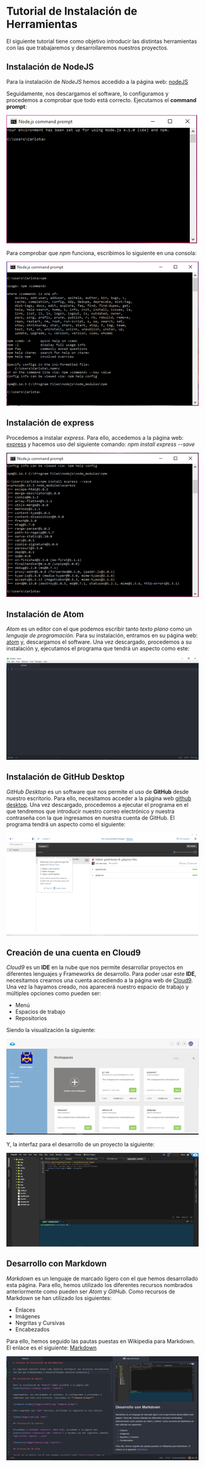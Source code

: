 # Tutorial de Instalación de Herramientas

El siguiente tutorial tiene como objetivo introducir las distintas herramientas con las que trabajaremos y desarrollaremos nuestros proyectos.

## Instalación de NodeJS

Para la instalación de *NodeJS* hemos accedido a la página web: [nodeJS](https://nodejs.org/en/ "nodeJS")

Seguidamente, nos descargamos el software, lo configuramos y procedemos a comprobar que todo está correcto. Ejecutamos el **command prompt**:

![](images/nodeJS.png )

Para comprobar que *npm* funciona, escribimos lo siguiente en una consola:

![npm](images/npm.png "npm")

## Instalación de express

Procedemos a instalar *express*. Para ello, accedemos a la página web:
[express](http://expressjs.com/ "express") y hacemos uso del siguiente comando:
*npm install express --save*

![express](images/express.png "express")

## Instalación de Atom

*Atom* es un editor con el que podemos escribir tanto *texto plano* como un *lenguaje de programación*. Para su instalación, entramos en su página web: [atom](https://atom.io/ "atom") y, descargamos el software.
Una vez descargado, procedemos a su instalación y, ejecutamos el programa que tendrá un aspecto como este:

![atom](images/atom.png "atom")

## Instalación de GitHub Desktop

*GitHub Desktop* es un software que nos permite el uso de **GitHub** desde nuestro escritorio. Para ello, necesitamos acceder a la página web [github desktop](https://desktop.github.com/ "github"). Una vez descargado, procedemos a ejecutar el programa en el que tendremos que introducir nuestro correo electrónico y nuestra contraseña con la que ingresamos en nuestra cuenta de GitHub. El programa tendrá un aspecto como el siguiente:

![github](images/github.png "github")


## Creación de una cuenta en Cloud9

*Cloud9* es un **IDE** en la nube que nos permite desarrollar proyectos en diferentes lenguajes y Frameworks de desarrollo. Para poder usar este **IDE**, necesitamos crearnos una cuenta accediendo a la página web de [Cloud9](https://c9.io/ "Cloud9").
Una vez la hayamos creado, nos aparecerá nuestro espacio de trabajo y múltiples opciones como pueden ser:
* Menú
* Espacios de trabajo
* Repositorios

Siendo la visualización la siguiente:

![c9](images/c9.png "c9")

Y, la interfaz para el desarrollo de un proyecto la siguiente:

![c9-1](images/c9-1.png "c9-1")


## Desarrollo con Markdown

*Markdown* es un lenguaje de marcado ligero con el que hemos desarrollado esta página. Para ello, hemos utilizado los diferentes recursos nombrados anteriormente como pueden ser *Atom* y *GitHub*. Como recursos de Markdown se han utilizado los siguientes:

- Enlaces  
- Imágenes
- Negritas y Cursivas
- Encabezados

Para ello, hemos seguido las pautas puestas en Wikipedia para Markdown. El enlace es el siguiente: [Markdown](https://es.wikipedia.org/wiki/Markdown "Markdown")

![Markdown](images/markdown.png "markdown")
